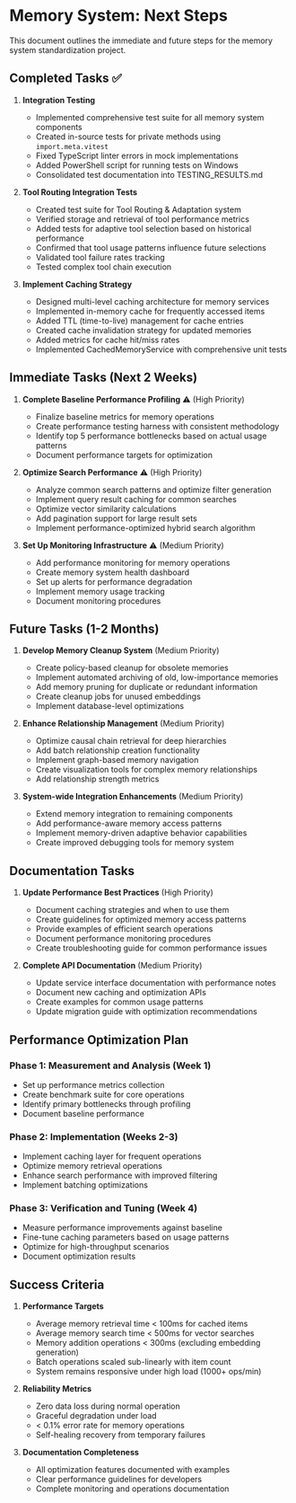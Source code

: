 # Memory System: Next Steps

This document outlines the immediate and future steps for the memory system standardization project.

## Completed Tasks ✅

1. **Integration Testing**
   - Implemented comprehensive test suite for all memory system components
   - Created in-source tests for private methods using `import.meta.vitest`
   - Fixed TypeScript linter errors in mock implementations
   - Added PowerShell script for running tests on Windows
   - Consolidated test documentation into TESTING_RESULTS.md

2. **Tool Routing Integration Tests**
   - Created test suite for Tool Routing & Adaptation system
   - Verified storage and retrieval of tool performance metrics
   - Added tests for adaptive tool selection based on historical performance
   - Confirmed that tool usage patterns influence future selections
   - Validated tool failure rates tracking
   - Tested complex tool chain execution

3. **Implement Caching Strategy**
   - Designed multi-level caching architecture for memory services
   - Implemented in-memory cache for frequently accessed items
   - Added TTL (time-to-live) management for cache entries
   - Created cache invalidation strategy for updated memories
   - Added metrics for cache hit/miss rates
   - Implemented CachedMemoryService with comprehensive unit tests

## Immediate Tasks (Next 2 Weeks)

1. **Complete Baseline Performance Profiling** ⚠️ (High Priority)
   - Finalize baseline metrics for memory operations
   - Create performance testing harness with consistent methodology
   - Identify top 5 performance bottlenecks based on actual usage patterns
   - Document performance targets for optimization

2. **Optimize Search Performance** ⚠️ (High Priority)
   - Analyze common search patterns and optimize filter generation
   - Implement query result caching for common searches
   - Optimize vector similarity calculations
   - Add pagination support for large result sets
   - Implement performance-optimized hybrid search algorithm

3. **Set Up Monitoring Infrastructure** ⚠️ (Medium Priority)
   - Add performance monitoring for memory operations
   - Create memory system health dashboard 
   - Set up alerts for performance degradation
   - Implement memory usage tracking
   - Document monitoring procedures

## Future Tasks (1-2 Months)

1. **Develop Memory Cleanup System** (Medium Priority)
   - Create policy-based cleanup for obsolete memories
   - Implement automated archiving of old, low-importance memories
   - Add memory pruning for duplicate or redundant information
   - Create cleanup jobs for unused embeddings
   - Implement database-level optimizations

2. **Enhance Relationship Management** (Medium Priority) 
   - Optimize causal chain retrieval for deep hierarchies
   - Add batch relationship creation functionality
   - Implement graph-based memory navigation
   - Create visualization tools for complex memory relationships
   - Add relationship strength metrics

3. **System-wide Integration Enhancements** (Medium Priority)
   - Extend memory integration to remaining components
   - Add performance-aware memory access patterns
   - Implement memory-driven adaptive behavior capabilities
   - Create improved debugging tools for memory system

## Documentation Tasks

1. **Update Performance Best Practices** (High Priority)
   - Document caching strategies and when to use them
   - Create guidelines for optimized memory access patterns
   - Provide examples of efficient search operations
   - Document performance monitoring procedures
   - Create troubleshooting guide for common performance issues

2. **Complete API Documentation** (Medium Priority)
   - Update service interface documentation with performance notes
   - Document new caching and optimization APIs
   - Create examples for common usage patterns
   - Update migration guide with optimization recommendations

## Performance Optimization Plan

### Phase 1: Measurement and Analysis (Week 1)
- Set up performance metrics collection
- Create benchmark suite for core operations
- Identify primary bottlenecks through profiling
- Document baseline performance

### Phase 2: Implementation (Weeks 2-3)
- Implement caching layer for frequent operations
- Optimize memory retrieval operations
- Enhance search performance with improved filtering
- Implement batching optimizations

### Phase 3: Verification and Tuning (Week 4)
- Measure performance improvements against baseline
- Fine-tune caching parameters based on usage patterns
- Optimize for high-throughput scenarios
- Document optimization results

## Success Criteria

1. **Performance Targets**
   - Average memory retrieval time < 100ms for cached items
   - Average memory search time < 500ms for vector searches
   - Memory addition operations < 300ms (excluding embedding generation)
   - Batch operations scaled sub-linearly with item count
   - System remains responsive under high load (1000+ ops/min)

2. **Reliability Metrics**
   - Zero data loss during normal operation
   - Graceful degradation under load
   - < 0.1% error rate for memory operations
   - Self-healing recovery from temporary failures

3. **Documentation Completeness**
   - All optimization features documented with examples
   - Clear performance guidelines for developers
   - Complete monitoring and operations documentation 